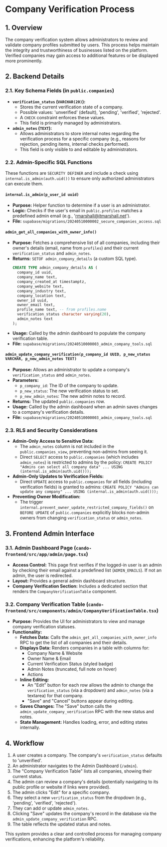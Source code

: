 # Company Verification Process

## 1. Overview

The company verification system allows administrators to review and validate company profiles submitted by users. This process helps maintain the integrity and trustworthiness of businesses listed on the platform. Verified companies may gain access to additional features or be displayed more prominently.

## 2. Backend Details

### 2.1. Key Schema Fields (in `public.companies`)

-   **`verification_status` (`VARCHAR(20)`):**
    -   Stores the current verification state of a company.
    -   Possible values: 'unverified' (default), 'pending', 'verified', 'rejected'.
    -   A `CHECK` constraint enforces these values.
    -   This field is primarily managed by administrators.
-   **`admin_notes` (`TEXT`):**
    -   Allows administrators to store internal notes regarding the verification process for a specific company (e.g., reasons for rejection, pending items, internal checks performed).
    -   This field is only visible to and editable by administrators.

### 2.2. Admin-Specific SQL Functions

These functions are `SECURITY DEFINER` and include a check using `internal.is_admin(auth.uid())` to ensure only authorized administrators can execute them.

#### `internal.is_admin(p_user_id uuid)`
-   **Purpose:** Helper function to determine if a user is an administrator.
-   **Logic:** Checks if the user's email in `public.profiles` matches a predefined admin email (e.g., 'rmarshall@itmarshall.net').
-   **File:** `supabase/migrations/20240510000002_secure_companies_access.sql`

#### `admin_get_all_companies_with_owner_info()`
-   **Purpose:** Fetches a comprehensive list of all companies, including their owner's details (email, name from `profiles`) and their current `verification_status` and `admin_notes`.
-   **Returns:** `SETOF admin_company_details` (a custom SQL type).
    ```sql
    CREATE TYPE admin_company_details AS (
      company_id uuid,
      company_name text,
      company_created_at timestamptz,
      company_website text,
      company_industry text,
      company_location text,
      owner_id uuid,
      owner_email text,
      profile_name text, -- from profiles.name
      verification_status character varying(20),
      admin_notes text
    );
    ```
-   **Usage:** Called by the admin dashboard to populate the company verification table.
-   **File:** `supabase/migrations/20240510000003_admin_company_tools.sql`

#### `admin_update_company_verification(p_company_id UUID, p_new_status VARCHAR, p_new_admin_notes TEXT)`
-   **Purpose:** Allows an administrator to update a company's `verification_status` and `admin_notes`.
-   **Parameters:**
    -   `p_company_id`: The ID of the company to update.
    -   `p_new_status`: The new verification status to set.
    -   `p_new_admin_notes`: The new admin notes to record.
-   **Returns:** The updated `public.companies` row.
-   **Usage:** Called by the admin dashboard when an admin saves changes to a company's verification details.
-   **File:** `supabase/migrations/20240510000003_admin_company_tools.sql`

### 2.3. RLS and Security Considerations

-   **Admin-Only Access to Sensitive Data:**
    -   The `admin_notes` column is not included in the `public.companies_view`, preventing non-admins from seeing it.
    -   Direct `SELECT` access to `public.companies` (which includes `admin_notes`) is restricted to admins by the policy: `CREATE POLICY "Admins can select all company data" ... USING (internal.is_admin(auth.uid()));`
-   **Admin-Only Updates to Verification Fields:**
    -   Direct `UPDATE` access to `public.companies` for all fields (including verification fields) is granted to admins: `CREATE POLICY "Admins can update any company" ... USING (internal.is_admin(auth.uid()));`
-   **Preventing Owner Modification:**
    -   The trigger `internal.prevent_owner_update_restricted_company_fields()` on `BEFORE UPDATE` of `public.companies` explicitly blocks non-admin owners from changing `verification_status` or `admin_notes`.

## 3. Frontend Admin Interface

### 3.1. Admin Dashboard Page (`cando-frontend/src/app/admin/page.tsx`)

-   **Access Control:** This page first verifies if the logged-in user is an admin by checking their email against a predefined list (`ADMIN_EMAILS`). If not an admin, the user is redirected.
-   **Layout:** Provides a general admin dashboard structure.
-   **Company Verification Section:** Includes a dedicated section that renders the `CompanyVerificationTable` component.

### 3.2. Company Verification Table (`cando-frontend/src/components/admin/CompanyVerificationTable.tsx`)

-   **Purpose:** Provides the UI for administrators to view and manage company verification statuses.
-   **Functionality:**
    -   **Fetches Data:** Calls the `admin_get_all_companies_with_owner_info` RPC to get the list of all companies and their details.
    -   **Displays Data:** Renders companies in a table with columns for:
        -   Company Name & Website
        -   Owner Name & Email
        -   Current Verification Status (styled badge)
        -   Admin Notes (truncated, full note on hover)
        -   Actions
    -   **Inline Editing:**
        -   An "Edit" button for each row allows the admin to change the `verification_status` (via a dropdown) and `admin_notes` (via a textarea) for that company.
        -   "Save" and "Cancel" buttons appear during editing.
    -   **Saves Changes:** The "Save" button calls the `admin_update_company_verification` RPC with the new status and notes.
    -   **State Management:** Handles loading, error, and editing states internally.

## 4. Workflow

1.  A user creates a company. The company's `verification_status` defaults to 'unverified'.
2.  An administrator navigates to the Admin Dashboard (`/admin`).
3.  The "Company Verification Table" lists all companies, showing their current status.
4.  The admin can review a company's details (potentially navigating to its public profile or website if links were provided).
5.  The admin clicks "Edit" for a specific company.
6.  They select a new `verification_status` from the dropdown (e.g., 'pending', 'verified', 'rejected').
7.  They can add or update `admin_notes`.
8.  Clicking "Save" updates the company's record in the database via the `admin_update_company_verification` RPC.
9.  The table reflects the updated status and notes.

This system provides a clear and controlled process for managing company verifications, enhancing the platform's reliability. 